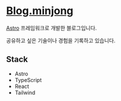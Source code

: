 # [Blog.minjong](https://blog.minjong.codes)

[Astro](https://astro.build) 프레임워크로 개발한 블로그입니다.

공유하고 싶은 기술이나 경험을 기록하고 있습니다.

## Stack

- Astro
- TypeScript
- React
- Tailwind

